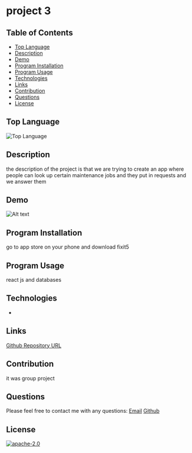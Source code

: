 
# project 3
## Table of Contents
* [Top Language](#top-language)
* [Description](#description)
* [Demo](#demo)
* [Program Installation](#program-installation)
* [Program Usage](#program-usage)
* [Technologies](#technologies)
* [Links](#links)
* [Contribution](#contribution)
* [Questions](#questions)
* [License](#license)
## Top Language
![Top Language](https://img.shields.io/github/languages/top/camrush/readegenerator)
## Description
the description of the project is that we are trying to create an app where people can look up certain maintenance jobs and they put in requests and we answer them
## Demo
![Alt text](./assets/images/readegenerator-website.gif "readegenerator")
## Program Installation
go to app store on your phone and download fixit5
## Program Usage
react js and databases
## Technologies
- 
## Links
[Github Repository URL](https://github.com/camrush/readegenerator)
## Contribution
it was group project
## Questions
Please feel free to contact me with any questions:
[Email](mailto:cameronrushing54@gmail.com)
[Github](https://github.com/camrush)
## License
  [![apache-2.0](https://img.shields.io/badge/license-apache--2.0-green?style=plastic)](https://www.apache.org/licenses/LICENSE-2.0)
  